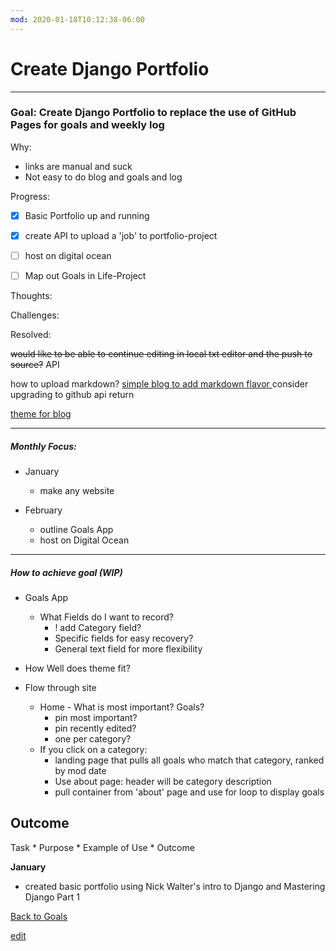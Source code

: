 ```yaml
---
mod: 2020-01-18T10:12:38-06:00
---
```


# Create Django Portfolio

---


### Goal: Create Django Portfolio to replace the use of GitHub Pages for goals and weekly log

Why:

*  links are manual and suck
*  Not easy to do blog and goals and log

Progress:

- [x] Basic Portfolio up and running
- [x] create API to upload a 'job' to portfolio-project
- [ ] host on digital ocean
- [ ] Map out Goals in Life-Project


Thoughts:


Challenges:

Resolved:

~~would like to be able to continue editing in local txt editor and the push to source?~~ API

how to upload markdown? [ simple blog to add markdown flavor ](https://www.imzjy.com/blog/2018-05-20-render-the-markdown-in-django)
consider upgrading to github api return

[theme for blog](https://colorlib.com/wp/template/suppablog/)

----------

##### Monthly Focus:

* January
  - make any website

* February
    - outline Goals App
    - host on Digital Ocean

---

##### How to achieve goal (WIP)

* Goals App
  - What Fields do I want to record?
    - ! add Category field?
    - Specific fields for easy recovery?
    - General text field for more flexibility
* How Well does theme fit?

* Flow through site
  - Home - What is most important? Goals?
    - pin most important?
    - pin recently edited?
    - one per category?
  - If you click on a category:
    - landing page that pulls all goals who match that category, ranked by mod date
    - Use about page: header will be category description
    - pull container from 'about' page and use for loop to display goals


## Outcome

Task * Purpose * Example of Use * Outcome

**January**

- created basic portfolio using Nick Walter's intro to Django and Mastering Django Part 1

[Back to Goals](https://ch3ck3rs.github.io/Goals/Yearly-Goals/2020Goals/2020-Goals_index.html)

[edit](https://github.com/ch3ck3rs/Goals/blob/gh-pages/Yearly-Goals/2020Goals/Professional/Basic-Debian.md)
